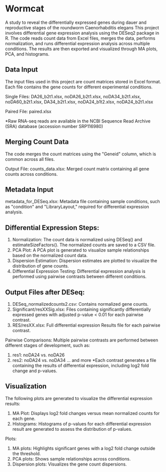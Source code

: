 # Wormcat
A study to reveal the differentially expressed genes during dauer and reproductive stages of the roundworm Caenorhabditis elegans
This project involves differential gene expression analysis using the DESeq2 package in R. The code reads count data from Excel files, merges the data, performs normalization, and runs differential expression analysis across multiple conditions. The results are then exported and visualized through MA plots, PCA, and histograms.


## Data Input
The input files used in this project are count matrices stored in Excel format. Each file contains the gene counts for different experimental conditions.

Single Files: DA26_b2t1.xlsx, noDA26_b2t1.xlsx, noDA34_b2t1.xlsx, noDA60_b2t1.xlsx, DA34_b2t1.xlsx, noDA24_b1t2.xlsx, noDA24_b2t1.xlsx

Paired File: paired.xlsx

*Raw RNA-seq reads are available in the NCBI Sequence Read Archive (SRA) database (accession number SRP116980)

## Merging Count Data
The code merges the count matrices using the "Geneid" column, which is common across all files. 

Output File:
counts_data.xlsx: Merged count matrix containing all gene counts across conditions.


## Metadata Input
metadata_for_DESeq.xlsx: Metadata file containing sample conditions, such as "condition" and "LibraryLayout," required for differential expression analysis.


## Differential Expression Steps:
1. Normalization: The count data is normalized using DESeq() and estimateSizeFactors(). The normalized counts are saved to a CSV file.
2. PCA Plot: A PCA plot is generated to visualize sample relationships based on the normalized count data.
3. Dispersion Estimation: Dispersion estimates are plotted to visualize the distribution of gene counts.
4. Differential Expression Testing: Differential expression analysis is performed using pairwise contrasts between different conditions.


## Output Files after DESeq:
1. DESeq_normalizedcounts2.csv: Contains normalized gene counts.
2. Significant/resXXSig.xlsx: Files containing significantly differentially expressed genes with adjusted p-value < 0.01 for each pairwise contrast.
3. RES/resXX.xlsx: Full differential expression Results file for each pairwise contrast.
   
Pairwise Comparisons:
Multiple pairwise contrasts are performed between different stages of development, such as:
1. res1: noDA24 vs. noDA26
2. res2: noDA24 vs. noDA34 ... and more
*Each contrast generates a file containing the results of differential expression, including log2 fold change and p-values.


## Visualization
The following plots are generated to visualize the differential expression results:

1. MA Plot: Displays log2 fold changes versus mean normalized counts for each gene.
2. Histograms: Histograms of p-values for each differential expression result are generated to assess the distribution of p-values.

Plots:
1. MA plots: Highlights significant genes with a log2 fold change outside the threshold.
2. PCA plots: Shows sample relationships across conditions.
3. Dispersion plots: Visualizes the gene count dispersions.
